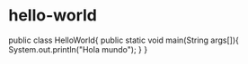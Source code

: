 # hello-world
public class HelloWorld{
  public static void main(String args[]){
   System.out.println("Hola mundo");
 }
}
